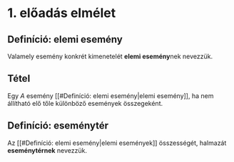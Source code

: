 # 1. előadás elmélet

## Definíció: elemi esemény

Valamely esemény konkrét kimenetelét **elemi esemény**nek nevezzük.

## Tétel

Egy $A$ esemény [[#Definíció: elemi esemény|elemi esemény]], ha nem állítható elő tőle különböző események összegeként.

## Definíció: eseménytér

Az [[#Definíció: elemi esemény|elemi események]] összességét, halmazát **eseménytérnek** nevezzük.
